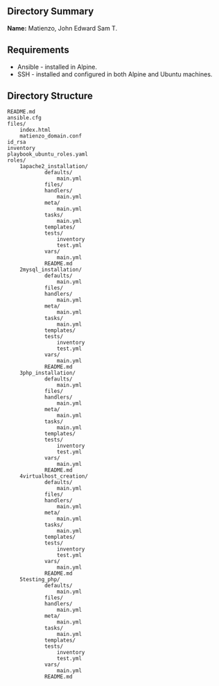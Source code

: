 ## Directory Summary

**Name:** Matienzo, John Edward Sam T.

## Requirements

- Ansible - installed in Alpine.
- SSH - installed and configured in both Alpine and Ubuntu machines.

## Directory Structure

```
README.md
ansible.cfg
files/
	index.html
	matienzo_domain.conf
id_rsa
inventory
playbook_ubuntu_roles.yaml
roles/
	1apache2_installation/
			defaults/
				main.yml
			files/
			handlers/
				main.yml
			meta/
				main.yml
			tasks/
				main.yml
			templates/
			tests/
				inventory
				test.yml
			vars/
				main.yml
			README.md
	2mysql_installation/
			defaults/
				main.yml
			files/
			handlers/
				main.yml
			meta/
				main.yml
			tasks/
				main.yml
			templates/
			tests/
				inventory
				test.yml
			vars/
				main.yml
			README.md
	3php_installation/
			defaults/
				main.yml
			files/
			handlers/
				main.yml
			meta/
				main.yml
			tasks/
				main.yml
			templates/
			tests/
				inventory
				test.yml
			vars/
				main.yml
			README.md
	4virtualhost_creation/
			defaults/
				main.yml
			files/
			handlers/
				main.yml
			meta/
				main.yml
			tasks/
				main.yml
			templates/
			tests/
				inventory
				test.yml
			vars/
				main.yml
			README.md
	5testing_php/
			defaults/
				main.yml
			files/
			handlers/
				main.yml
			meta/
				main.yml
			tasks/
				main.yml
			templates/
			tests/
				inventory
				test.yml
			vars/
				main.yml
			README.md

````
